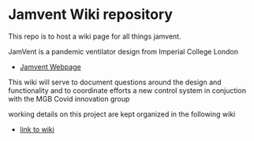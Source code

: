 # Jamvent Wiki repository

This repo is to host a wiki page for all things jamvent.

JamVent is a pandemic ventilator design from Imperial College London
* [Jamvent Webpage](https://www.imperial-consultants.co.uk/areasofexpertise/emergency-ventilator/)

This wiki will serve to document questions around the design and functionality and to coordinate efforts a new control system in conjuction with the MGB Covid innovation group


working details on this project are kept organized in the following wiki
* [link to wiki](https://github.com/JamVent/wiki/wiki)
